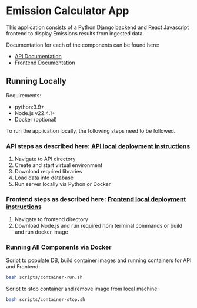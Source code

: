 # Emission Calculator App

This application consists of a Python Django backend and React Javascript frontend to display Emissions results from ingested data.

Documentation for each of the components can be found here:
- [API Documentation](emission-api/README.md)
- [Frontend Documentation](emission-frontend/README.md)

## Running Locally

Requirements:
- python:3.9+
- Node.js v22.4.1+
- Docker (optional)

To run the application locally, the following steps need to be followed.

### API steps as described here: [API local deployment instructions](emission-api/README.md#executing-locally)

1. Navigate to API directory 
2. Create and start virtual environment
3. Download required libraries
4. Load data into database
5. Run server locally via Python or Docker

### Frontend steps as described here: [Frontend local deployment instructions](emission-frontend/README.md)

1. Navigate to frontend directory
2. Download Node.js and run required npm terminal commands or build and run docker image

### Running All Components via Docker

Script to populate DB, build container images and running containers for API and Frontend:
```bash
bash scripts/container-run.sh
```

Script to stop container and remove image from local machine:
```bash
bash scripts/container-stop.sh
```